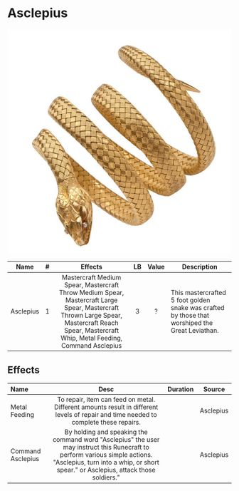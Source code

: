 # Asclepius

![Copyright](Asclepius.png)

|   Name   | # |                                                                                            Effects                                                                                            | LB | Value | Description                                                                                     |
| :-------: | :-: | :--------------------------------------------------------------------------------------------------------------------------------------------------------------------------------------------: | :-: | :---: | ----------------------------------------------------------------------------------------------- |
| Asclepius | 1 | Mastercraft Medium Spear, Mastercraft Throw Medium Spear, Mastercraft Large Spear, Mastercraft Thrown Large Spear, Mastercraft Reach Spear, Mastercraft Whip, Metal Feeding, Command Asclepius | 3 |   ?   | This mastercrafted 5 foot golden snake was crafted by those that worshiped the Great Leviathan. |

## Effects

| Name              |                                                                                                       Desc                                                                                                       | Duration |  Source  |
| :---------------- | :---------------------------------------------------------------------------------------------------------------------------------------------------------------------------------------------------------------: | :------: | :-------: |
| Metal Feeding     |                                       To repair, item can feed on metal. Different amounts result in different levels of repair and time needed to complete these repairs.                                       |          | Asclepius |
| Command Asclepius | By holding and speaking the command word "Asclepius" the user may instruct this Runecraft to perform various simple actions. "Asclepius, turn into a whip, or short spear." or Asclepius, attack those soldiers." |          | Asclepius |
